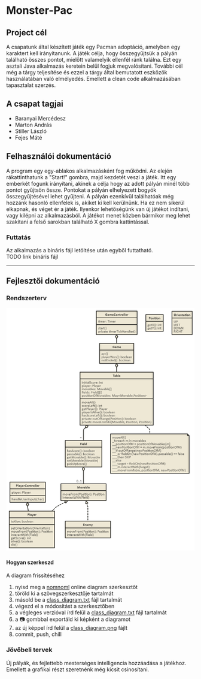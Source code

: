 # Monster-Pac

## Project cél

A csapatunk által készített játék egy Pacman adoptáció, amelyben egy karaktert kell irányítanunk. A játék célja, hogy összegyűjtsük a pályán található összes pontot, mielőtt valamelyik ellenfél ránk találna.
Ezt egy asztali Java alkalmazás keretein belül fogjuk megvalósítani.
További cél még a tárgy teljesítése és ezzel a tárgy által bemutatott eszközök használatában való elmélyedés. Emellett a clean code alkalmazásában tapasztalat szerzés.

## A csapat tagjai

- Baranyai Mercédesz
- Marton András
- Stiller László
- Fejes Máté

## Felhasználói dokumentáció

A program egy egy-ablakos alkalmazásként fog működni. Az elején rákattinthatunk a "Start!" gombra, majd kezdetét veszi a játék.
Itt egy emberkét fogunk irányítani, akinek a célja hogy az adott pályán minél több pontot gyűjtsön össze.
Pontokat a pályán elhelyezett bogyók összegyűjtésével lehet gyűjteni.
A pályán ezenkívül találhatóak még hozzánk hasonló ellenfelek is, akiket ki kell kerülnünk. Ha ez nem sikerül elkapnak, és véget ér a játék.
Ilyenkor lehetőségünk van új játékot indítani, vagy kilépni az alkalmazásból.
A játékot menet közben bármikor meg lehet szakítani a felső sarokban található X gombra kattintással.

### Futtatás

Az alkalmazás a bináris fájl letöltése után egyből futtatható.  
TODO link bináris fájl

----

## Fejlesztői dokumentáció

### Rendszerterv

![Rendszerterv - osztálydiagram](/img/class_diagram.png)

#### Hogyan szerkeszd
 	 
A diagram frissítéséhez
1. nyisd meg a [nomnoml](http://www.nomnoml.com/) online diagram szerkesztőt	
2. töröld ki a szövegszerkesztője tartalmát	
3. másold be a [class_diagram.txt](/img/class_diagram.txt) fájl tartalmát	
4. végezd el a módosítást a szerkesztőben	
5. a végleges verzióval írd felül a [class_diagram.txt](/img/class_diagram.txt) fájl tartalmát	
6. a 📷 gombbal exportáld ki képként a diagramot	
7. az új képpel írd felül a [class_diagram.png](/img/class_diagram.png) fájlt	
8. commit, push, chill

### Jövőbeli tervek

Új pályák, és fejlettebb mesterséges intelligencia hozzáadása a játékhoz. Emellett a grafikai részt szeretnénk még kicsit csinosítani.
